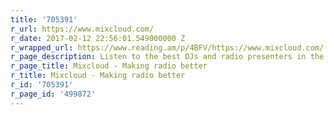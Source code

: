 ```yaml
---
title: '705391'
r_url: https://www.mixcloud.com/
r_date: 2017-02-12 22:56:01.549000000 Z
r_wrapped_url: https://www.reading.am/p/4BFV/https://www.mixcloud.com/
r_page_description: Listen to the best DJs and radio presenters in the world for free.
r_page_title: Mixcloud - Making radio better
r_title: Mixcloud - Making radio better
r_id: '705391'
r_page_id: '499872'
---
```


